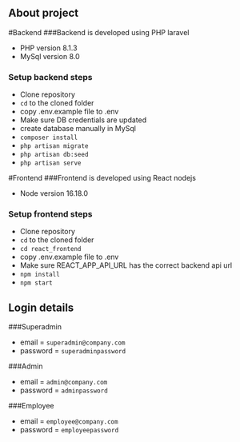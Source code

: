 ## About project

#Backend
###Backend is developed using PHP laravel

- PHP version 8.1.3
- MySql version 8.0


### Setup backend steps

- Clone repository
- `cd` to the cloned folder
- copy .env.example file to .env
- Make sure DB credentials are updated
- create database manually in MySql
- `composer install`
- `php artisan migrate`
- `php artisan db:seed`
- `php artisan serve`

#Frontend
###Frontend is developed using React nodejs

- Node version 16.18.0


### Setup frontend steps

- Clone repository
- `cd` to the cloned folder
- `cd react_frontend`
- copy .env.example file to .env
- Make sure REACT_APP_API_URL has the correct backend api url
- `npm install`
- `npm start`

## Login details

###Superadmin
- email = `superadmin@company.com`
- password = `superadminpassword`

###Admin
- email = `admin@company.com`
- password = `adminpassword`

###Employee
- email = `employee@company.com`
- password = `employeepassword`
